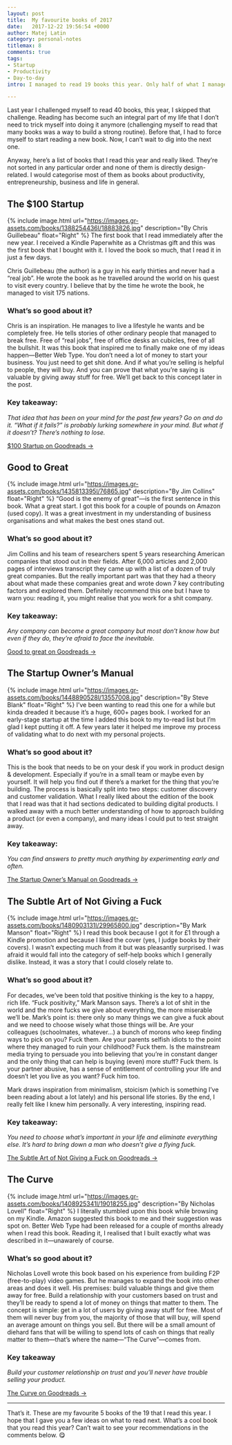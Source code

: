 ```yaml
---
layout: post
title:  My favourite books of 2017
date:   2017-12-22 19:56:54 +0000
author: Matej Latin
category: personal-notes
titlemax: 8
comments: true
tags:
- Startup
- Productivity
- Day-to-day
intro: I managed to read 19 books this year. Only half of what I managed last year but I knew that would be the case as releasing a project like Better Web Type and my new personal website would consume a lot of my free time.

---
```


Last year I challenged myself to read 40 books, this year, I skipped that challenge. Reading has become such an integral part of my life that I don’t need to trick myself into doing it anymore (challenging myself to read that many books was a way to build a strong routine). Before that, I had to force myself to start reading a new book. Now, I can’t wait to dig into the next one.

Anyway, here’s a list of books that I read this year and really liked. They’re not sorted in any particular order and none of them is directly design-related. I would categorise most of them as books about productivity, entrepreneurship, business and life in general.

## The $100 Startup
{% include image.html url="https://images.gr-assets.com/books/1388254436l/18883826.jpg" description="By Chris Guillebeau" float="Right" %}
The first book that I read immediately after the new year. I received a Kindle Paperwhite as a Christmas gift and this was the first book that I bought with it. I loved the book so much, that I read it in just a few days.

Chris Guillebeau (the author) is a guy in his early thirties and never had a “real job”. He wrote the book as he travelled around the world on his quest to visit every country. I believe that by the time he wrote the book, he managed to visit 175 nations. 

### What’s so good about it?
Chris is an inspiration. He manages to live a lifestyle he wants and be completely free. He tells stories of other ordinary people that managed to break free. Free of “real jobs”, free of office desks an cubicles, free of all the bullshit. It was this book that inspired me to finally make one of my ideas happen—Better Web Type. You don’t need a lot of money to start your business. You just need to get shit done. And if what you’re selling is helpful to people, they will buy. And you can prove that what you’re saying is valuable by giving away stuff for free. We’ll get back to this concept later in the post.

### Key takeaway: 

*That idea that has been on your mind for the past few years? Go on and do it. “What if it fails?” is probably lurking somewhere in your mind. But what if it doesn’t? There’s nothing to lose.*

<div>
</div>

[$100 Startup on Goodreads →](https://www.goodreads.com/book/show/18883826-the-100-startup)

## Good to Great
{% include image.html url="https://images.gr-assets.com/books/1435813395l/76865.jpg" description="By Jim Collins" float="Right" %}
“Good is the enemy of great”—is the first sentence in this book. What a great start. I got this book for a couple of pounds on Amazon (used copy). It was a great investment in my understanding of business organisations and what makes the best ones stand out. 

### What’s so good about it?
Jim Collins and his team of researchers spent 5 years researching American companies that stood out in their fields. After 6,000 articles and 2,000 pages of interviews transcript they came up with a list of a dozen of truly great companies. But the really important part was that they had a theory about what made these companies great and wrote down 7 key contributing factors and explored them. Definitely recommend this one but I have to warn you: reading it, you might realise that you work for a shit company.

### Key takeaway: 

*Any company can become a great company but most don’t know how but even if they do, they’re afraid to face the inevitable.*

<div></div>

[Good to great on Goodreads →](https://www.goodreads.com/book/show/76865.Good_to_Great)

## The Startup Owner’s Manual
{% include image.html url="https://images.gr-assets.com/books/1448890528l/13557008.jpg" description="By Steve Blank" float="Right" %}
I’ve been wanting to read this one for a while but kinda dreaded it because it’s a huge, 600+ pages book. I worked for an early-stage startup at the time I added this book to my to-read list but I’m glad I kept putting it off. A few years later it helped me improve my process of validating what to do next with my personal projects. 

### What’s so good about it?
This is the book that needs to be on your desk if you work in product design & development. Especially if you’re in a small team or maybe even by yourself. It will help you find out if there’s a market for the thing that you’re building. The process is basically split into two steps: customer discovery and customer validation. What I really liked about the edition of the book that I read was that it had sections dedicated to building digital products. I walked away with a much better understanding of how to approach building a product (or even a company), and many ideas I could put to test straight away. 

### Key takeaway: 

*You can find answers to pretty much anything by experimenting early and often.*

<div></div>

[The Startup Owner’s Manual on Goodreads →](https://www.goodreads.com/book/show/13557008-the-startup-owner-s-manual)

## The Subtle Art of Not Giving a Fuck
{% include image.html url="https://images.gr-assets.com/books/1480903131l/29965800.jpg" description="By Mark Manson" float="Right" %}
I read this book because I got it for £1 through a Kindle promotion and because I liked the cover (yes, I judge books by their covers). I wasn’t expecting much from it but was pleasantly surprised. I was afraid it would fall into the category of self-help books which I generally dislike. Instead, it was a story that I could closely relate to. 

### What’s so good about it?
For decades, we’ve been told that positive thinking is the key to a happy, rich life. “Fuck positivity,” Mark Manson says. There’s a lot of shit in the world and the more fucks we give about everything, the more miserable we’ll be. Mark’s point is: there only so many things we can give a fuck about and we need to choose wisely what those things will be. Are your colleagues (schoolmates, whatever…) a bunch of morons who keep finding ways to pick on you? Fuck them. Are your parents selfish idiots to the point where they managed to ruin your childhood? Fuck them. Is the mainstream media trying to persuade you into believing that you’re in constant danger and the only thing that can help is buying (even) more stuff? Fuck them. Is your partner abusive, has a sense of entitlement of controlling your life and doesn’t let you live as you want? Fuck him too.

Mark draws inspiration from minimalism, stoicism (which is something I’ve been reading about a lot lately) and his personal life stories. By the end, I really felt like I knew him personally. A very interesting, inspiring read.

### Key takeaway: 

*You need to choose what’s important in your life and eliminate everything else. It’s hard to bring down a man who doesn’t give a flying fuck.*

<div></div>

[The Subtle Art of Not Giving a Fuck on Goodreads →](https://www.goodreads.com/book/show/29965800-the-subtle-art-of-not-giving-a-f-ck)

## The Curve
{% include image.html url="https://images.gr-assets.com/books/1408925341l/19018255.jpg" description="By Nicholas Lovell" float="Right" %}
I literally stumbled upon this book while browsing on my Kindle. Amazon suggested this book to me and their suggestion was spot on. Better Web Type had been released for a couple of months already when I read this book. Reading it, I realised that I built exactly what was described in it—unawarely of course.

### What’s so good about it?
Nicholas Lovell wrote this book based on his experience from building F2P (free-to-play) video games. But he manages to expand the book into other areas and does it well. His premises: build valuable things and give them away for free. Build a relationship with your customers based on trust and they’ll be ready to spend a lot of money on things that matter to them. The concept is simple: get in a lot of users by giving away stuff for free. Most of them will never buy from you, the majority of those that will buy, will spend an average amount on things you sell. But there will be a small amount of diehard fans that will be willing to spend lots of cash on things that really matter to them—that’s where the name—“The Curve”—comes from.

### Key takeaway

*Build your customer relationship on trust and you’ll never have trouble selling your product.*

<div></div>

[The Curve on Goodreads →](https://www.goodreads.com/book/show/19018255-the-curve)


---

That’s it. These are my favourite 5 books of the 19 that I read this year. I hope that I gave you a few ideas on what to read next. What’s a cool book that you read this year? Can’t wait to see your recommendations in the comments below. :yum: